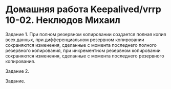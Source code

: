 # Домашняя работа Keepalived/vrrp 10-02. Неклюдов Михаил

Задание 1.
При полном резервном копировании создается полная копия всех данных, при дифференциальном резервном копировании сохраняются изменения, сделанные с момента последнего полного резервного копирования, при инкрементном резервном копировании сохраняются изменения, сделанные с момента последнего резервного копирования.

Задание 2.

Задание.
